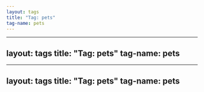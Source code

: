 ```yaml
---
layout: tags
title: "Tag: pets"
tag-name: pets
---
```

---
layout: tags
title: "Tag: pets"
tag-name: pets
---
---
layout: tags
title: "Tag: pets"
tag-name: pets
---
